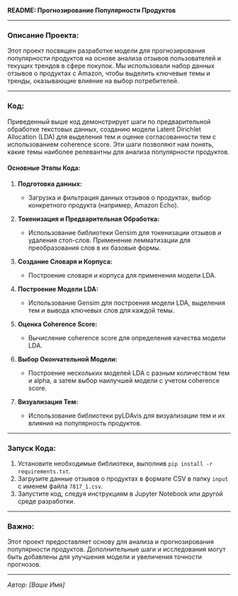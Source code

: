 **README: Прогнозирование Популярности Продуктов**

---

### Описание Проекта:

Этот проект посвящен разработке модели для прогнозирования популярности продуктов на основе анализа отзывов пользователей и текущих трендов в сфере покупок. Мы использовали набор данных отзывов о продуктах с Amazon, чтобы выделить ключевые темы и тренды, оказывающие влияние на выбор потребителей.

---

### Код:

Приведенный выше код демонстрирует шаги по предварительной обработке текстовых данных, созданию модели Latent Dirichlet Allocation (LDA) для выделения тем и оценке согласованности тем с использованием coherence score. Эти шаги позволяют нам понять, какие темы наиболее релевантны для анализа популярности продуктов.

#### Основные Этапы Кода:

1. **Подготовка данных:**
   - Загрузка и фильтрация данных отзывов о продуктах, выбор конкретного продукта (например, Amazon Echo).

2. **Токенизация и Предварительная Обработка:**
   - Использование библиотеки Gensim для токенизации отзывов и удаления стоп-слов. Применение лемматизации для преобразования слов в их базовые формы.

3. **Создание Словаря и Корпуса:**
   - Построение словаря и корпуса для применения модели LDA.

4. **Построение Модели LDA:**
   - Использование Gensim для построения модели LDA, выделения тем и вывода ключевых слов для каждой темы.

5. **Оценка Coherence Score:**
   - Вычисление coherence score для определения качества модели LDA.

6. **Выбор Окончательной Модели:**
   - Построение нескольких моделей LDA с разным количеством тем и alpha, а затем выбор наилучшей модели с учетом coherence score.

7. **Визуализация Тем:**
   - Использование библиотеки pyLDAvis для визуализации тем и их влияния на популярность продуктов.

---

### Запуск Кода:

1. Установите необходимые библиотеки, выполнив `pip install -r requirements.txt`.
2. Загрузите данные отзывов о продуктах в формате CSV в папку `input` с именем файла `7817_1.csv`.
3. Запустите код, следуя инструкциям в Jupyter Notebook или другой среде разработки.

---

### Важно:

Этот проект предоставляет основу для анализа и прогнозирования популярности продуктов. Дополнительные шаги и исследования могут быть добавлены для улучшения модели и увеличения точности прогнозов.

--- 

*Автор: [Ваше Имя]*

